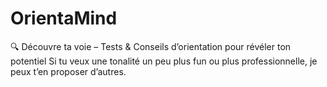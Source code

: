# OrientaMind
🔍 Découvre ta voie – Tests &amp; Conseils d’orientation pour révéler ton potentiel  Si tu veux une tonalité un peu plus fun ou plus professionnelle, je peux t’en proposer d’autres.

